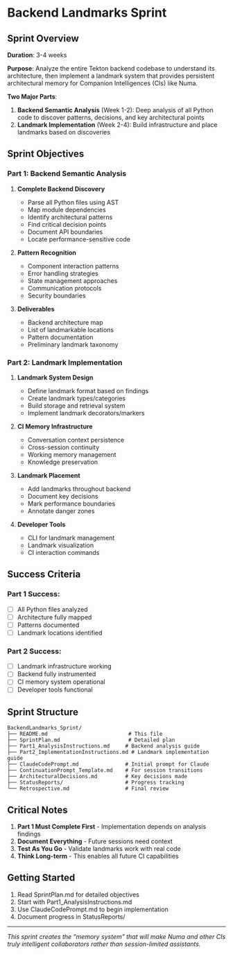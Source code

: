 # Backend Landmarks Sprint

## Sprint Overview

**Duration**: 3-4 weeks

**Purpose**: Analyze the entire Tekton backend codebase to understand its architecture, then implement a landmark system that provides persistent architectural memory for Companion Intelligences (CIs) like Numa.

**Two Major Parts**:
1. **Backend Semantic Analysis** (Week 1-2): Deep analysis of all Python code to discover patterns, decisions, and key architectural points
2. **Landmark Implementation** (Week 2-4): Build infrastructure and place landmarks based on discoveries

## Sprint Objectives

### Part 1: Backend Semantic Analysis

1. **Complete Backend Discovery**
   - Parse all Python files using AST
   - Map module dependencies
   - Identify architectural patterns
   - Find critical decision points
   - Document API boundaries
   - Locate performance-sensitive code

2. **Pattern Recognition**
   - Component interaction patterns
   - Error handling strategies
   - State management approaches
   - Communication protocols
   - Security boundaries

3. **Deliverables**
   - Backend architecture map
   - List of landmarkable locations
   - Pattern documentation
   - Preliminary landmark taxonomy

### Part 2: Landmark Implementation

1. **Landmark System Design**
   - Define landmark format based on findings
   - Create landmark types/categories
   - Build storage and retrieval system
   - Implement landmark decorators/markers

2. **CI Memory Infrastructure**
   - Conversation context persistence
   - Cross-session continuity
   - Working memory management
   - Knowledge preservation

3. **Landmark Placement**
   - Add landmarks throughout backend
   - Document key decisions
   - Mark performance boundaries
   - Annotate danger zones

4. **Developer Tools**
   - CLI for landmark management
   - Landmark visualization
   - CI interaction commands

## Success Criteria

### Part 1 Success:
- [ ] All Python files analyzed
- [ ] Architecture fully mapped
- [ ] Patterns documented
- [ ] Landmark locations identified

### Part 2 Success:
- [ ] Landmark infrastructure working
- [ ] Backend fully instrumented
- [ ] CI memory system operational
- [ ] Developer tools functional

## Sprint Structure

```
BackendLandmarks_Sprint/
├── README.md                          # This file
├── SprintPlan.md                      # Detailed plan
├── Part1_AnalysisInstructions.md     # Backend analysis guide
├── Part2_ImplementationInstructions.md # Landmark implementation guide
├── ClaudeCodePrompt.md               # Initial prompt for Claude
├── ContinuationPrompt_Template.md    # For session transitions
├── ArchitecturalDecisions.md         # Key decisions made
├── StatusReports/                    # Progress tracking
└── Retrospective.md                  # Final review
```

## Critical Notes

1. **Part 1 Must Complete First** - Implementation depends on analysis findings
2. **Document Everything** - Future sessions need context
3. **Test As You Go** - Validate landmarks work with real code
4. **Think Long-term** - This enables all future CI capabilities

## Getting Started

1. Read SprintPlan.md for detailed objectives
2. Start with Part1_AnalysisInstructions.md
3. Use ClaudeCodePrompt.md to begin implementation
4. Document progress in StatusReports/

---

*This sprint creates the "memory system" that will make Numa and other CIs truly intelligent collaborators rather than session-limited assistants.*